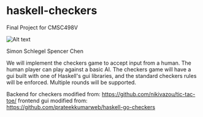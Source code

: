 # haskell-checkers
Final Project for CMSC498V

![Alt text](https://cdn.pixabay.com/photo/2012/04/12/12/54/checker-29911_960_720.png)

Simon Schlegel
Spencer Chen

We will implement the checkers game to accept input from a human. The human player can play against a basic AI. The checkers game will have a gui built with one of Haskell's gui libraries, and the standard checkers rules will be enforced. Multiple rounds will be supported.


Backend for checkers modified from: https://github.com/nikivazou/tic-tac-toe/
frontend gui modified from: https://github.com/prateekkumarweb/haskell-go-checkers
